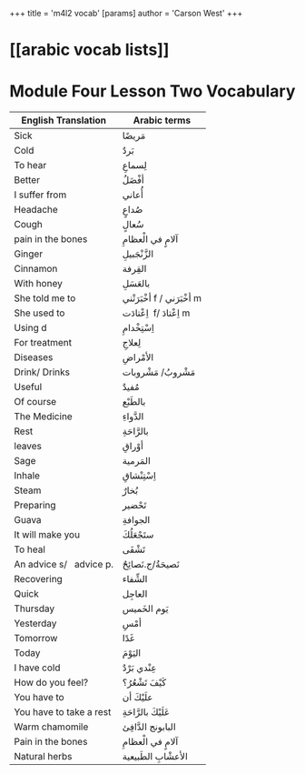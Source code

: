 +++
 title = 'm4l2 vocab'
[params]
	author = 'Carson West'
+++
# [[arabic vocab lists]]
# Module Four Lesson Two Vocabulary


| **English Translation**  | **Arabic terms**            |
| ------------------------ | --------------------------- |
| Sick                     | مَريضًا                     |
| Cold                     | بَردٌ                       |
| To hear                  | لِسماعِ                     |
| Better                   | أفْضَلُ                     |
| I suffer from            | أُعاني                      |
| Headache                 | صُداعٍ                      |
| Cough                    | سُعالٍ                      |
| pain in the bones        | آلامٍ في الْعظامِ           |
| Ginger                   | الزَّنْجَبيلِ               |
| Cinnamon                 | القِرفة                     |
| With honey               | بالعَسَلِ                   |
| She told me to           | أخْبَرَتْني f / أخْبَرَني m |
| She used to              | اِعْتادَت  f/ اِعْتادَ m    |
| Using d                  | اِسْتِخْدامِ                |
| For treatment            | لِعلاجِ                     |
| Diseases                 | الأمْراضِ                   |
| Drink/ Drinks            | مَشْروبُ/ مَشْروبات         |
| Useful                   | مُفيدٌ                      |
| Of course                | بالطَبْع                    |
| The Medicine             | الدَّواءِ                   |
| Rest                     | بالرَّاحَةِ                 |
| leaves                   | أوْراقِ                     |
| Sage                     | المَرمية                    |
| Inhale                   | اِسْتِنْشاقِ                |
| Steam                    | بُخارٌ                      |
| Preparing                | تَحْضير                     |
| Guava                    | الجوافةِ                    |
| It will make you         | ستَجْعَلُكَ                 |
| To heal                  | تَشْفَى                     |
| An advice s/   advice p. | نَصيحَةُ/ج.نَصائِحٌ         |
| Recovering               | الشِّفاء                    |
| Quick                    | العاجِل                     |
| Thursday                 | يَوم الخَميس                |
| Yesterday                | أمْسِ                       |
| Tomorrow                 | غَدًا                       |
| Today                    | اليَوْمَ                    |
| I have cold              | عِنْدي بَرْدٌ               |
| How do you feel?         | كَيْفَ تَشْعُرُ؟            |
| You have to              | علَيْكَ أن                  |
| You have to take a rest  | عَلَيْكَ بالرَّاحَةِ        |
| Warm chamomile           | البابونج الدَّافِئ          |
| Pain in the bones        | آلامٍ في الْعظامِ           |
| Natural herbs            | الأعشْابِ الطَبيعية         |
